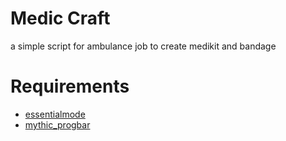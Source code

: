 # Medic Craft
a simple script for ambulance job to create medikit and bandage


# Requirements

- [essentialmode](https://github.com/kanersps/essentialmode)
- [mythic_progbar](https://github.com/TaemuruTempest/mythic_progbar/)